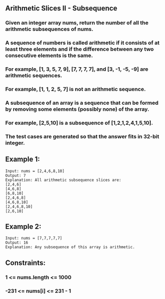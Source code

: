 ## Arithmetic Slices II - Subsequence

### Given an integer array nums, return the number of all the arithmetic subsequences of nums.

### A sequence of numbers is called arithmetic if it consists of at least three elements and if the difference between any two consecutive elements is the same.

### For example, [1, 3, 5, 7, 9], [7, 7, 7, 7], and [3, -1, -5, -9] are arithmetic sequences.

### For example, [1, 1, 2, 5, 7] is not an arithmetic sequence.

### A subsequence of an array is a sequence that can be formed by removing some elements (possibly none) of the array.

### For example, [2,5,10] is a subsequence of [1,2,1,2,4,1,5,10].

### The test cases are generated so that the answer fits in 32-bit integer.

## Example 1:

```node
Input: nums = [2,4,6,8,10]
Output: 7
Explanation: All arithmetic subsequence slices are:
[2,4,6]
[4,6,8]
[6,8,10]
[2,4,6,8]
[4,6,8,10]
[2,4,6,8,10]
[2,6,10]
```

## Example 2:

```node
Input: nums = [7,7,7,7,7]
Output: 16
Explanation: Any subsequence of this array is arithmetic.

```

## Constraints:

### 1 <= nums.length <= 1000

### -231 <= nums[i] <= 231 - 1
